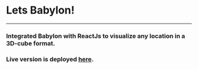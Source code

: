 # Lets Babylon!
---

### Integrated Babylon with ReactJs to visualize any location in a 3D-cube format.
### Live version is deployed [here](https://letsbabylon.netlify.app).
